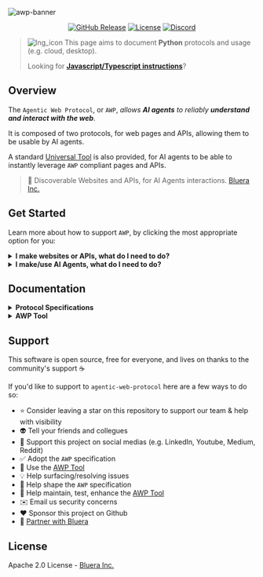 ![awp-banner](https://fasplnlepuuumfjocrsu.supabase.co/storage/v1/object/public/web-assets//awp-banner-rsmrx.png)

<p align="center">
    <a href="https://github.com/blueraai/agentic-web-protocol/releases"><img alt="GitHub Release" src="https://img.shields.io/github/release/blueraai/agentic-web-protocol.svg?color=1c4afe"></a>
    <a href="https://github.com/blueraai/agentic-web-protocol/blob/main/LICENSE"><img alt="License" src="https://img.shields.io/github/license/blueraai/agentic-web-protocol.svg"></a>
    <a href="https://discord.gg/7g9SrEc5yT"><img alt="Discord" src="https://img.shields.io/badge/Join-Discord-7289DA?logo=discord&logoColor=white&color=4911ff"></a>
</p>

> ![lng_icon](https://fasplnlepuuumfjocrsu.supabase.co/storage/v1/object/public/web-assets//icons8-python-16.png) This page aims to document **Python** protocols and usage (e.g. cloud, desktop).
>
> Looking for [**Javascript/Typescript instructions**](https://github.com/blueraai/agentic-web-protocol/blob/main/README_WEB.md)?

## Overview

The `Agentic Web Protocol`, or `AWP`, *allows **AI agents** to reliably **understand and interact with the web***.

It is composed of two protocols, for web pages and APIs, allowing them to be usable by AI agents.

A standard [Universal Tool](https://github.com/blueraai/universal-intelligence) is also provided, for AI agents to be able to instantly leverage `AWP` compliant pages and APIs.

> 🤖 Discoverable Websites and APIs, for AI Agents interactions. [Bluera Inc.](https://bluera.ai)

## Get Started

Learn more about how to support `AWP`, by clicking the most appropriate option for you:
<details>
<summary><strong style="display: inline; cursor: pointer; margin: 0; padding: 0;">I make websites or APIs, what do I need to do?</strong></summary>

##### Websites

- See the `AWP` *Protocol Specifications* below, and familiarize yourself with the standard `ai` parameters
- Add the appropriate `ai` parameters to your website.

> 🎉 Your website can be reliably used by any AI agent!

##### APIs

- See the `AWP` *Protocol Specifications* below, and familiarize yourself with the standard `/ai-handshake` endpoint
- Add the standard `/ai-handshake` endpoint to your API.

> 🎉 Your API can be reliably used by any AI agent!

</details>

<details>
<summary><strong style="display: inline; cursor: pointer; margin: 0; padding: 0;">I make/use AI Agents, what do I need to do?</strong></summary>
<br>

- See the `AWP` *Tool* below, and familiarize yourself with its `parse_html` and `parse_api` methods.
- Add the `AWP` *Tool* to your AI Agent.

> 🎉 Your AI agent can now reliably use any `AWP` compliant websites or APIs!

</details>

## Documentation

<details>
<summary><strong style="display: inline; cursor: pointer; margin: 0; padding: 0;">Protocol Specifications</strong></summary>

## Protocol Specifications

### Web pages

#### Introduction

> ##### The Challenge of Web Interactivity for AI Agents
> 
> Without information about what a web page is for, how it is structured, what features it provides, and how to interact with it, an AI agent has to figure out everything on its own.
>
> This is commonly done through scrappers and/or vision models aimed at guessing what the agent sees.
>
> Websites being diverse, complex, dynamic, Javascript-heavy and often moslty made of generic `<div>`s, this exercise commonly leads to unreliable parsing and broken/unintended interactions.
>
> Intelligent agents need richer semantic hints to parse and interact with these pages reliably.

The premise of `AWP` is simple: **include standard information in the HTML page** itself, for **any agent to be able to reliably understand and interact** with it.

For an agent to so, the following information needs to be attached to *meaninful* and/or *interactive* HTML tags:

1. A `description`, for it to know what it is.
2. A list of possible `interactions`, for it to know what to do.
3. A list of `prerequisites`, for it to know what to do prior to interacting.
4. A list of subsequent `features`, for it to know what those interactions lead to.

Additional optional information such as `states`, or established *accessibility* parameters (eg. `role`, `aria-*`) may also be used to complement the agent's understanding of the page.

#### Contract

Let's start with a simple example. Your agent just found this website by crawling the web:

```html
<html>
  <body>
    <form>
      This site uses cookies
      <button>Configure</button>
    </form>
    <form>
      <h1> Website name </h1>
      <label> What's next? </label>
      <input
        type="text"
        name="destination"
        required
        minlength="3"
        maxlength="30"/>
      <div>
        <button disabled> -> </button>
        <button> Back </button>
      </div>
    </form>
  </body>
</html>
```

It now needs to *understand what it is for*, to know if it can be used to answer your query, and if so, *how to interact* with it?

For all reasons described above, this often becomes a difficult and error-prone task —leading to unintended behaviors and imparing the agent's ability to act reliably on our behalf.

With `AWP`, this information is now declared in the HTML itself, through standard ***optional*** `ai-*` attributes.

```html
<html ai-description="Travel site to book flights and trains">
  <body>
    <form>
      This site uses cookies
      <button>Configure</button>
    </form>
    <form ai-description="Form to book a flight">
      <h1>
        Website name
      </h1>
      <label>
        What's next?
      </label>
      <input
        ai-ref="<input-ai-ref>"
        ai-description="Form input where to enter the destination"
        ai-interactions="input: enables the form confirmation button, given certain constraints;"
        type="text"
        name="destination"
        required
        minlength="3"
        maxlength="30"/>
      <div>
        <button
          ai-description="Confirmation button to proceed with booking a flight"
          ai-interactions="click: proceed; hover: diplay additonal information about possible flights;"
          ai-prerequisite-click="<input-ai-ref>: input destination;"
          ai-next-click="list of available flights; book a flight; login;"
          disabled>
          ->
        </button>
        <button
          ai-description="Cancel button to get back to the home page"
          ai-interactions="click: dismiss form and return to home page;"
          ai-next-click="access forms to book trains; access forms to book flights;">
          Back
        </button>
      </div>
    </form>
  </body>
</html>
```

> The web app can now be reliably **understood and used by *any* AI agents** 🙌

##### Standard Parameters

| Parameter | Description | Requirement |
|--------|-------------|----------|
| `ai-description` | A natural language description for agents to know what the element is | • Meaningful Element: `required`<br>• Interactive Element: `required`<br>• Other Element: `absent` |
| `ai-interactions` | A list of possible interactions, for agents to know what to do with the element<br><br>Format:<br><br>`<interaction>: <behavior>; <interaction>: <behavior>;..` | • Meaningful Element: `absent`<br>• Interactive Element: `required`<br>• Other Element: `absent` |
| `ai-prerequisite-<interaction>` | A list of prerequisite interactions, for agents to know what to do prior to interacting with the element<br><br>Format:<br><br>`<ai-ref>: <interaction>;..` | • Meaningful Element: `absent`<br>• Interactive Element: `optional`<br>• Other Element: `absent` |
| `ai-ref` | A unique identifier for agents to know where those prerequisite interactions should be made | • Meaningful Element: `absent`<br>• Interactive Element: `optional`<br>• Other Element: `absent` |
| `ai-next-<interaction>` | A list of subsequent features, for agents to know what those interactions lead to<br><br>Format:<br><br>`<next feature>; <next feature>;..` | • Meaningful Element: `absent`<br>• Interactive Element: `optional`<br>• Other Element: `absent` |
| `ai-state` | A natural language description of the state the component is in | • Meaningful Element: `optional`<br>• Interactive Element: `optional`<br>• Other Element: `optional` |

> An **AWP Tool** is also distributed by this library to allow any AI agent to reliably use `AWP` compliant websites.

### APIs

#### Introduction

> ##### The Challenge of API Interactivity for AI Agents
>
> Without information about what an API is for, how it is structured, what features it provides, and how to interact with it, an AI agent has to figure out everything on its own. 
>
> This is commonly passed manually as context, fetched via web crawlers attempting to find documentation online, or by spinning up additional middleware servers (eg. [mcp](https://github.com/modelcontextprotocol)) to allow them to be discoverable.

The premise of `AWP` is simple: **include standard information in the API** itself, for **any agent to be able to reliably understand and interact** with it, without requiring additional middleware servers to do so.

For an agent to know how to use any API, the following information needs to be discoverable:

1. A list of all each available `endpoints` on that API, to know what they are
2. A `description` for each endpoint, to know what they are for
3. `meta` information for each endpoint, to know how to access them
4. An `input` documentation for each endpoint, to know what to provide
5. An `output` documentation for each endpoint, to know what to expect

#### Contract

With `AWP`, the API documentation is made accessible on the API itself, with a standard `/ai-handshake` endpoint.

This allows AI agents to query `/ai-handshake`, get a complete description of the API, and know how to further interact with it.

For simplicity, and since it is a well established standard on the web, the `AWP` expects a [OpenAPI](https://swagger.io/specification/) compliant documentation to be returned by that endpoint.

Here is a simple example:
[https://editor.swagger.io](https://editor.swagger.io)

##### Standard Endpoint

| Path | Description | Type | Method | Input | Output | Requirement |
|--------|--------------------------------|----------|----------|----------|----------|----------|
| `/ai-handshake` | Standard endpoint returning a [OpenAPI](https://swagger.io/specification/) compliant documentation of the API which hosts the endpoint, excluding `/ai-handshake`, JSON or YAML based on headers | REST | GET | Headers:<br><br>`"Content-Type": "application/yaml"`(recommended)<br>or<br>`"Content-Type": "application/json"` | [OpenAPI](https://swagger.io/specification/) compliant documentation, of requested `Content-Type` (eg. YAML, JSON, text) | `required` |

> An **AWP Tool** is also distributed by this library to allow any AI agent to reliably use `AWP` compliant API.

</details>

<details>
<summary><strong style="display: inline; cursor: pointer; margin: 0; padding: 0;">AWP Tool</strong></summary>

## AWP Tool

This project also shares a [Universal Tool](https://github.com/blueraai/universal-intelligence) for your agents to be able **reliably understand and interact with the AWP compliant Web pages and APIs**.

> For more information about `Universal Tools`, see [◉ Universal Intelligence](https://github.com/blueraai/universal-intelligence)

### Installation

```bash
pip install awp

# (if using universal tool) Choose relevant UIN install for your device
pip install "universal-intelligence[community,mps]" # Apple
pip install "universal-intelligence[community,cuda]" # NVIDIA
```

### Usage

#### Standard

```python
import awp

# Get HTML documentation
html_doc = awp.parse_html(html)

# Get API documentation
api_doc = awp.parse_api(url)
```

| Method | Parameters | Return Type | Description |
|--------|------------|-------------|-------------|
| `parse_html` | • `html: str`: HTML page to parse<br>• `format: str \| None = "YAML"`: Output format | `Any` | Parses all AWP `ai-*` parameters on the page and returns a documentation in the requested format (YAML, JSON), usable by any AI agent to reliably understand and interact with that web page |
| `parse_api` | • `url: str`: URL of the API to parse<br>• `authorization: str \| None = None`: Authentication header if required<br>• `format: str \| None = "YAML"`: Output format | `Any` | Calls the standard `/ai-handshake` endpoint of that API and returns an [OpenAPI](https://swagger.io/specification/) compliant documentation of that API in the requested format (YAML, JSON), usable by any AI agent to reliably understand and interact with that API |

#### As [Universal Tool](https://github.com/blueraai/universal-intelligence)

```python
from awp import UniversalTool as AWP

# Get HTML documentation
html_doc, logs = AWP().parse_html(html)

# Get API documentation
api_doc, logs = AWP().parse_api(url)
```

| Method | Parameters | Return Type | Description |
|--------|------------|-------------|-------------|
| `__init__` | • `verbose: bool \| str = "DEFAULT"`: Enable/Disable logs, or set a specific log level | `None` | Initialize a Universal Tool |
| `parse_html` | • `html: str`: HTML page to parse<br>• `format: str \| None = "YAML"`: Output format | `Tuple[Any, Dict]` | Parses all AWP `ai-*` parameters on the page and returns a documentation in the requested format (YAML, JSON), usable by any AI agent to reliably understand and interact with that web page |
| `parse_api` | • `url: str`: URL of the API to parse<br>• `authorization: str \| None = None`: Authentication header if required<br>• `format: str \| None = "YAML"`: Output format | `Tuple[Any, Dict]` | Calls the standard `/ai-handshake` endpoint of that API and returns an [OpenAPI](https://swagger.io/specification/) compliant documentation of that API in the requested format (YAML, JSON), usable by any AI agent to reliably understand and interact with that API |
| `(class).contract` | None | `Contract` | Tool description and interface specification |
| `(class).requirements` | None | `List[Requirement]` | Tool configuration requirements |

#### Example Output

##### Parse HTML

###### Input

```html
<html ai-description="Travel site to book flights and trains">
  <body>
    <form 
      ai-description="Form to book a flight" 
      ai-state="pending"
      class="form-booking-flight">
      <h1>
        Book a flight
      </h1>
      <label>
        Where to?
      </label>
      <input
        ai-ref="<input-ai-ref>"
        ai-description="Form input where to enter the destination"
        ai-interactions="input: enables the form confirmation button, given certain constraints;"
        role="destination-input"
        aria-required="true"
        alt="destination input"
        type="text"
        id="destination"
        name="destination"
        required
        minlength="3"
        maxlength="30"
        size="10" />
      <div>
        <button
          ai-description="Confirmation button to proceed with booking a flight"
          ai-interactions="click: proceed; hover: diplay additonal information about possible flights;"
          ai-prerequisite-click="<input-ai-ref>: input destination;"
          ai-next-click="list of available flights; book a flight; login;"
          aria-disabled="true"
          disabled>
          See available flights
        </button>
        <button
          ai-description="Cancel button to get back to the home page"
          ai-interactions="click: dismiss form and return to home page;"
          ai-next-click="access forms to book trains; access forms to book flights;">
          Back
        </button>
      </div>
    </form>
  </body>
</html>
```

###### Output

```yaml
elements:
- selector: html
  description: Travel site to book flights and trains
  contains:
  - selector: html body form.form-booking-flight
    description: Form to book a flight
    state: pending
    content: Book a flight Where to?
    contains:
    - selector: html body form.form-booking-flight input#destination[name='destination'][type='text'][role='destination-input']
      description: Form input where to enter the destination
      available_interactions:
      - type: input
        description: enables the form confirmation button, given certain constraints
      attributes:
        name: destination
        role: destination-input
        alt: destination input
        aria-required: 'true'
        maxlength: 30
        minlength: 3
        required: true
        type: text
    - selector: html body form.form-booking-flight div button
      description: Confirmation button to proceed with booking a flight
      content: See available flights
      available_interactions:
      - type: click
        description: proceed
        prerequisites:
        - selector: html body form.form-booking-flight input#destination[name='destination'][type='text'][role='destination-input']
          interaction: input destination
        next_features:
        - list of available flights
        - book a flight
        - login
      - type: hover
        description: diplay additonal information about possible flights
      attributes:
        aria-disabled: 'true'
    - selector: html body form.form-booking-flight div button:nth-of-type(2)
      description: Cancel button to get back to the home page
      content: Back
      available_interactions:
      - type: click
        description: dismiss form and return to home page
        next_features:
        - access forms to book trains
        - access forms to book flights
```

> YAML (default) or JSON per requested format. 
> 
> YAML recommended for improved token efficiency and stability.

##### Parse API

###### Input

`GET https//example.api.com/ai-handshake`

###### Output

[OpenAPI](https://swagger.io/specification/) compliant documentation, YAML (default) or JSON per requested format.

Example available [here](https://editor.swagger.io).

> **Tip**: Tools like [Swagger](https://swagger.io) can automatically generate a [OpenAPI](https://swagger.io/specification/) compliant documentation for your API which you may serve at `/ai-handshake`. They usually also provide no-code UIs to display and interact wich that documentation on the web (eg. [Swagger UI](https://editor.swagger.io)).

#### Playground

A ready-made playground is available to help familiarize yourself with the AWP protocols and tools.

```sh
# Install project dependencies
pip install -r requirements.txt 
# Choose relevant UIN install for your device
pip install "universal-intelligence[community,mps]" # Apple
pip install "universal-intelligence[community,cuda]" # NVIDIA

# Run
python -m playground.example 
```

### Cross-Platform Support

![lng_icon](https://fasplnlepuuumfjocrsu.supabase.co/storage/v1/object/public/web-assets//icons8-python-16.png) ![lng_icon](https://fasplnlepuuumfjocrsu.supabase.co/storage/v1/object/public/web-assets//icons8-javascript-16.png) The `AWP` tool can be used across **all platforms** (cloud, desktop, web, mobile).

- ![lng_icon](https://fasplnlepuuumfjocrsu.supabase.co/storage/v1/object/public/web-assets//icons8-python-16.png) [How to use natively with `python` (cloud, desktop)](https://github.com/blueraai/agentic-web-protocol/blob/main/README.md)
- ![lng_icon](https://fasplnlepuuumfjocrsu.supabase.co/storage/v1/object/public/web-assets//icons8-javascript-16.png) [How to use on the web, or in web-native apps, with `javascript/typescript` (cloud, desktop, web, mobile)](https://github.com/blueraai/agentic-web-protocol/blob/main/README_WEB.md)

</details>

## Support

This software is open source, free for everyone, and lives on thanks to the community's support ☕

If you'd like to support to `agentic-web-protocol` here are a few ways to do so:

- ⭐ Consider leaving a star on this repository to support our team & help with visibility
- 👽 Tell your friends and collegues
- 📰 Support this project on social medias (e.g. LinkedIn, Youtube, Medium, Reddit)
- ✅ Adopt the `AWP` specification
- 💪 Use the [AWP Tool](https://pypi.org/project/agentic-web-protocol/)
- 💡 Help surfacing/resolving issues
- 💭 Help shape the `AWP` specification
- 🔧 Help maintain, test, enhance the [AWP Tool](https://github.com/blueraai/agentic-web-protocol/blob/main/awp/)
- ✉️ Email us security concerns
- ❤️ Sponsor this project on Github
- 🤝 [Partner with Bluera](mailto:contact@bluera.ai)


## License

Apache 2.0 License - [Bluera Inc.](https://bluera.ai)